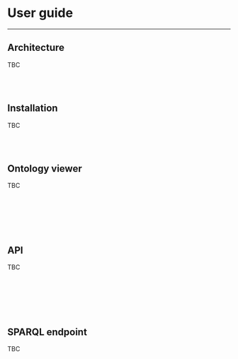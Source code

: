 # User guide 



---

## Architecture
<div align="justify">

TBC 
</div>
<br/><br/>


## Installation
<div align="justify">

TBC


<br/><br/>

</div>


## Ontology viewer
<div align="justify">
   
TBC 


<br/><br/>

</div>

  


<br/><br/>

</div>



## API
<div align="justify">
   
TBC 


<br/><br/>

</div>  


<br/><br/>

</div> 



## SPARQL endpoint
<div align="justify">
   
TBC 


<br/><br/>

</div>  


<br/><br/>

</div> 
